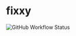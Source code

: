 # fixxy

![GitHub Workflow Status](https://img.shields.io/github/actions/workflow/status/expotential-online/fixxy/gradle.yml)
